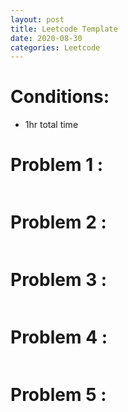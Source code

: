 ```yaml
---
layout: post
title: Leetcode Template
date: 2020-08-30
categories: Leetcode
---
```


# Conditions:
- 1hr total time

# Problem 1 : 
```
```
# Problem 2 : 
```
```
# Problem 3 : 
```
```
# Problem 4 : 
```
```
# Problem 5 : 
```
```
